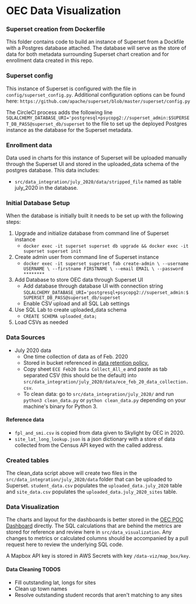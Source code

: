 # OEC Data Visualization

### Superset creation from Dockerfile

This folder contains code to build an instance of Superset from a Dockfile with a Postgres database attached.
The database will serve as the store of data for both metadata surrounding Superset chart creation and for enrollment data created in this repo.

### Superset config

This instance of Superset is configured with the file in `config/superset_config.py`. Additional configuration options can be found here: `https://github.com/apache/superset/blob/master/superset/config.py`

The CircleCI process adds the following line `SQLALCHEMY_DATABASE_URI='postgresql+psycopg2://superset_admin:$SUPERSET_DB_PASS@superset_db/superset` to the file to set up the deployed Postgres instance as the database for the Superset metadata.

### Enrollment data

Data used in charts for this instance of Superset will be uploaded manually through the Superset UI and stored in the uploaded_data schema of the postgres database.
This data includes:
- `src/data_integration/july_2020/data/stripped_file` named as table july_2020 in the database.

### Initial Database Setup
 
When the database is initially built it needs to be set up with the following steps:

1. Upgrade and initialize database from command line of Superset instance
   - `docker exec -it superset superset db upgrade && docker exec -it superset superset init`
1. Create admin user from command line of Superset instance
   - `docker exec -it superset superset fab create-admin \
                 --username USERNAME \
                --firstname FIRSTNAME \
                --email EMAIL \
                --password ********`
1. Add Database to store OEC data through Superset UI 
   - Add database through database UI with connection string `SQLALCHEMY_DATABASE_URI='postgresql+psycopg2://superset_admin:$SUPERSET_DB_PASS@superset_db/superset`
   - Enable CSV upload and all SQL Lab settings
1. Use SQL Lab to create uploaded_data schema
   - `CREATE SCHEMA uploaded_data;`
1. Load CSVs as needed 

### Data Sources

- July 2020 data
  - One time collection of data as of Feb. 2020
  - Stored in bucket referenced in [data retention policy.](https://docs.google.com/document/d/1fBBjWPdC9w8YUlCT47s9-G9jzy0vOQ9ejONviXkkCxI/edit#heading=h.3aiijg3fhho3)
  - Copy sheet `ECE Feb20 Data Collect_All_e` and paste as tab separated CSV (this should be the default) into `src/data_integration/july_2020/data/ece_feb_20_data_collection.csv`.
  - To clean data: go to `src/data_integration/july_2020/` and run `python3 clean_data.py` or `python clean_data.py` depending on your machine's binary for Python 3.

#### Reference data

- `fpl_and_smi.csv` is copied from data given to Skylight by OEC in 2020.
- `site_lat_long_lookup.json` is a json dictionary with a store of data collected from the Census API keyed with the called address.

 
### Created tables

The clean_data script above will create two files in the `src/data_integration/july_2020/data` folder that can be uploaded to Superset.
`student_data.csv` populates the `uploaded_data.july_2020` table and `site_data.csv` populates the `uploaded_data.july_2020_sites` table. 
  
### Data Visualization

The charts and layout for the dashboards is better stored in the [OEC POC Dashboard](http://ec2-3-134-85-99.us-east-2.compute.amazonaws.com/superset/dashboard/3/) directly. 
The SQL calculations that are behind the metrics are stored for reference and review here in `src/data_visualization`. 
Any changes to metrics or calculated columns should be accompanied by a pull request here to review the underlying SQL code.

A Mapbox API key is stored in AWS Secrets with key `/data-viz/map_box/key`. 


#### Data Cleaning TODOS
- Fill outstanding lat, longs for sites
- Clean up town names
- Resolve outstanding student records that aren't matching to any sites